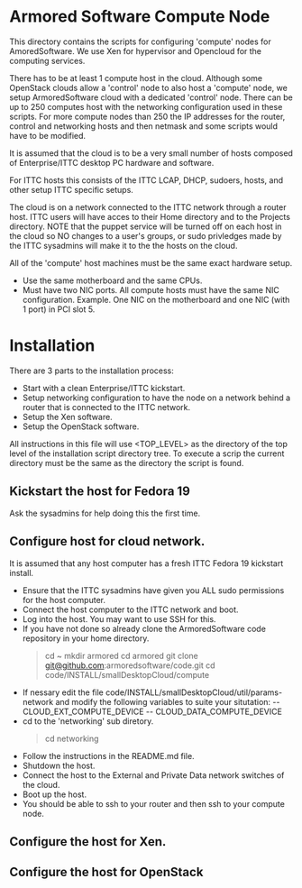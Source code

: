 Armored Software Compute Node
=============================

This directory contains the scripts for configuring 'compute' nodes for
AmoredSoftware. We use Xen for hypervisor and Opencloud for the computing 
services. 

There has to be at least 1 compute host in the cloud. Although some OpenStack clouds allow a 'control' node to also host a 'compute' node, we setup ArmoredSoftware cloud
with a dedicated 'control' node. There can be up to
250 computes host with the networking configuration used in these scripts.
For more compute nodes than 250 the IP addresses for the router, control and
networking hosts and then netmask and some scripts would have to be modified.

It is assumed that the cloud is to be a very small number of
hosts composed of Enterprise/ITTC desktop PC hardware and software.

For ITTC hosts this consists of the ITTC LCAP, DHCP, sudoers, hosts, and other setup ITTC specific setups.

The cloud is on a network connected to the ITTC network through a
router host. ITTC users will have acces to their Home directory and to the
Projects directory. NOTE that the puppet service will be turned off on each
host in the cloud so NO changes to a user's groups, or sudo privledges made by
the ITTC sysadmins will make it to the the hosts on the cloud.

All of the 'compute' host machines must be the same exact hardware setup.
- Use the same motherboard and the same CPUs.
- Must have two NIC ports. All compute hosts must have the same NIC configuration. Example. One NIC on the motherboard and one NIC (with 1 port) in PCI slot 5.

Installation
============

There are 3 parts to the installation process:
- Start with a clean Enterprise/ITTC kickstart.
- Setup networking configuration to have the node on a network behind a router
that is connected to the ITTC network.
- Setup the Xen software.
- Setup the OpenStack software.

All instructions in this file will use <TOP_LEVEL> as the directory of the top
level of the installation script directory tree. To execute a scrip the current directory
must be the same as the directory the script is found.

## Kickstart the host for Fedora 19 ##

Ask the sysadmins for help doing this the first time.

## Configure host for cloud network. ##

It is assumed that any host computer has a fresh ITTC Fedora 19 kickstart install. 

- Ensure that the ITTC sysadmins have given you ALL sudo permissions for the host computer.
- Connect the host computer to the ITTC network and boot.
- Log into the host. You may want to use SSH for this.
- If you have not done so already clone the ArmoredSoftware code repository in 
  your home directory.
    > cd ~
    > mkdir armored
    > cd armored
    > git clone git@github.com:armoredsoftware/code.git
    > cd code/INSTALL/smallDesktopCloud/compute
- If nessary edit the file code/INSTALL/smallDesktopCloud/util/params-network and
modify the following variables to suite your situtation:
-- CLOUD_EXT_COMPUTE_DEVICE
-- CLOUD_DATA_COMPUTE_DEVICE
- cd to the 'networking' sub diretory.
    > cd networking
- Follow the instructions in the README.md file.
- Shutdown the host.
- Connect the host to the External and Private Data network switches of the cloud.
- Boot up the host.
- You should be able to ssh to your router and then ssh to your compute node.

## Configure the host for Xen. ##

## Configure the host for OpenStack ##

